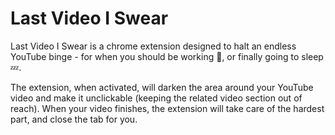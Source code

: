 # Last Video I Swear

Last Video I Swear is a chrome extension designed to halt an endless YouTube binge - for when you should be working 📖, or finally going to sleep 💤.

The extension, when activated, will darken the area around your YouTube video and make it unclickable (keeping the related video section out of reach). When your video finishes, the extension will take care of the hardest part, and close the tab for you.
